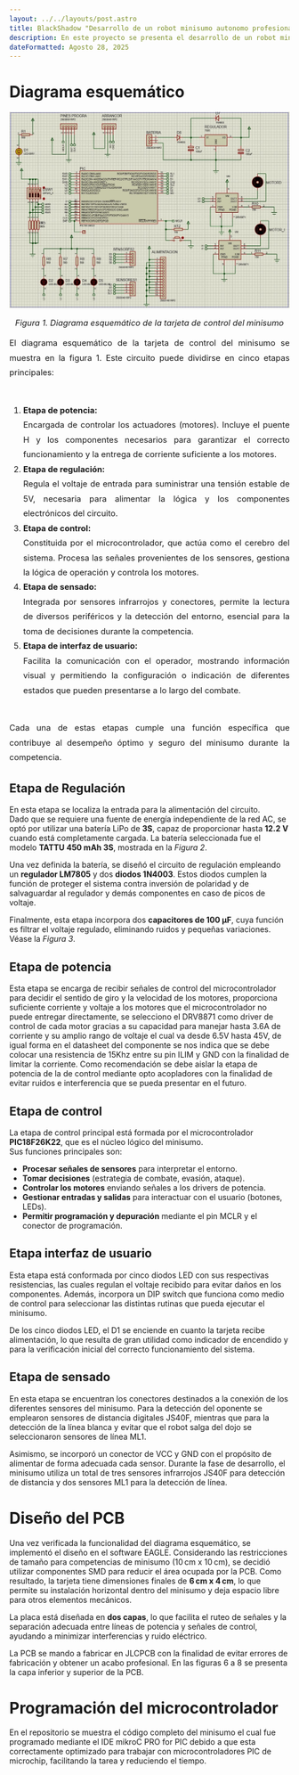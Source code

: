 ```yaml
---
layout: ../../layouts/post.astro
title: BlackShadow "Desarrollo de un robot minisumo autonomo profesional"
description: En este proyecto se presenta el desarrollo de un robot minisumo.
dateFormatted: Agosto 28, 2025
---
```


# **Diagrama esquemático**

![Diagrama esquemático](../../../public/assets/images/posts/blackshadowD/Schematic.jpg)

<p style="text-align: center; font-style: italic; font-size: 1.05em;">
Figura 1. Diagrama esquemático de la tarjeta de control del minisumo
</p>

<div style="text-align: justify; font-size: 1.05em; line-height: 1.8;">
El diagrama esquemático de la tarjeta de control del minisumo se muestra en la figura 1. Este circuito puede dividirse en cinco etapas principales:
<br><br>
<ol>
  <li>
    <b>Etapa de potencia:</b><br>
    Encargada de controlar los actuadores (motores). Incluye el puente H y los componentes necesarios para garantizar el correcto funcionamiento y la entrega de corriente suficiente a los motores.
  </li>
  <li>
    <b>Etapa de regulación:</b><br>
    Regula el voltaje de entrada para suministrar una tensión estable de 5V, necesaria para alimentar la lógica y los componentes electrónicos del circuito.
  </li>
  <li>
    <b>Etapa de control:</b><br>
    Constituida por el microcontrolador, que actúa como el cerebro del sistema. Procesa las señales provenientes de los sensores, gestiona la lógica de operación y controla los motores.
  </li>
  <li>
    <b>Etapa de sensado:</b><br>
    Integrada por sensores infrarrojos y conectores, permite la lectura de diversos periféricos y la detección del entorno, esencial para la toma de decisiones durante la competencia.
  </li>
  <li>
    <b>Etapa de interfaz de usuario:</b><br>
    Facilita la comunicación con el operador, mostrando información visual y permitiendo la configuración o indicación de diferentes estados que pueden presentarse a lo largo del combate.
  </li>
</ol>
<br>
Cada una de estas etapas cumple una función específica que contribuye al desempeño óptimo y seguro del minisumo durante la competencia.
</div>

## Etapa de Regulación

En esta etapa se localiza la entrada para la alimentación del circuito.  
Dado que se requiere una fuente de energía independiente de la red AC, se optó por utilizar una batería LiPo de **3S**, capaz de proporcionar hasta **12.2 V** cuando está completamente cargada. La batería seleccionada fue el modelo **TATTU 450 mAh 3S**, mostrada en la *Figura 2*.  

Una vez definida la batería, se diseñó el circuito de regulación empleando un **regulador LM7805** y dos **diodos 1N4003**. Estos diodos cumplen la función de proteger el sistema contra inversión de polaridad y de salvaguardar al regulador y demás componentes en caso de picos de voltaje.  

Finalmente, esta etapa incorpora dos **capacitores de 100 µF**, cuya función es filtrar el voltaje regulado, eliminando ruidos y pequeñas variaciones. Véase la *Figura 3*.  


## Etapa de potencia

Esta etapa se encarga de recibir señales de control del microcontrolador para decidir el sentido de giro y la velocidad de los motores, proporciona suficiente corriente y voltaje a los motores que el microcontrolador no puede entregar directamente, se selecciono el DRV8871 como driver de control de cada motor gracias a su capacidad para manejar hasta 3.6A de corriente y su amplio rango de voltaje el cual va desde 6.5V hasta 45V, de igual forma en el datasheet del componente se nos indica que se debe colocar una resistencia de 15Khz entre su pin ILIM y GND con la finalidad de limitar la corriente. Como recomendación se debe aislar la etapa de potencia de la de control mediante opto acopladores con la finalidad de evitar ruidos e interferencia que se pueda presentar en el futuro.

## Etapa de control

La etapa de control principal está formada por el microcontrolador **PIC18F26K22**, que es el núcleo lógico del minisumo.  
Sus funciones principales son:

- **Procesar señales de sensores** para interpretar el entorno.
- **Tomar decisiones** (estrategia de combate, evasión, ataque).
- **Controlar los motores** enviando señales a los drivers de potencia.
- **Gestionar entradas y salidas** para interactuar con el usuario (botones, LEDs).
- **Permitir programación y depuración** mediante el pin MCLR y el conector de programación.

## Etapa interfaz de usuario

Esta etapa está conformada por cinco diodos LED con sus respectivas resistencias, las cuales regulan el voltaje recibido para evitar daños en los componentes. Además, incorpora un DIP switch que funciona como medio de control para seleccionar las distintas rutinas que pueda ejecutar el minisumo.

De los cinco diodos LED, el D1 se enciende en cuanto la tarjeta recibe alimentación, lo que resulta de gran utilidad como indicador de encendido y para la verificación inicial del correcto funcionamiento del sistema.

## Etapa de sensado

En esta etapa se encuentran los conectores destinados a la conexión de los diferentes sensores del minisumo. Para la detección del oponente se emplearon sensores de distancia digitales JS40F, mientras que para la detección de la línea blanca y evitar que el robot salga del dojo se seleccionaron sensores de línea ML1.

Asimismo, se incorporó un conector de VCC y GND con el propósito de alimentar de forma adecuada cada sensor. Durante la fase de desarrollo, el minisumo utiliza un total de tres sensores infrarrojos JS40F para detección de distancia y dos sensores ML1 para la detección de línea.

# **Diseño del PCB**

Una vez verificada la funcionalidad del diagrama esquemático, se implementó el diseño en el software EAGLE. Considerando las restricciones de tamaño para competencias de minisumo (10 cm x 10 cm), se decidió utilizar componentes SMD para reducir el área ocupada por la PCB. Como resultado, la tarjeta tiene dimensiones finales de **6 cm x 4 cm**, lo que permite su instalación horizontal dentro del minisumo y deja espacio libre para otros elementos mecánicos.

La placa está diseñada en **dos capas**, lo que facilita el ruteo de señales y la separación adecuada entre líneas de potencia y señales de control, ayudando a minimizar interferencias y ruido eléctrico.  

La PCB se mando a fabricar en JLCPCB con la finalidad de evitar errores de fabricación y obtener un acabo profesional.
En las figuras 6 a 8 se presenta la capa inferior y superior de la PCB.


# **Programación del microcontrolador**

En el repositorio se muestra el código completo del minisumo el cual fue programado mediante el IDE mikroC PRO for PIC debido a que esta correctamente optimizado para trabajar con microcontroladores PIC de microchip, facilitando la tarea y reduciendo el tiempo.


